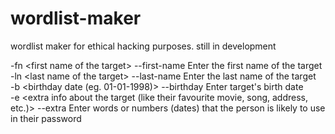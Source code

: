 # wordlist-maker
wordlist maker for ethical hacking purposes. still in development


-fn <first name of the target\>  --first-name    Enter the first name of the target \
-ln <last name of the target\>  --last-name    Enter the last name of the target \
-b <birthday date (eg. 01-01-1998\)\>  --birthday    Enter target's birth date \
-e <extra info about the target (like their favourite movie, song, address, etc.\)\>  --extra    Enter words or numbers (dates\) that the person is likely to use in their password

